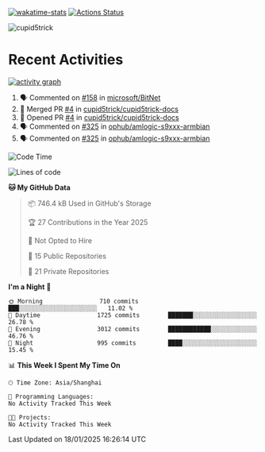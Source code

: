 [![wakatime-stats](https://github.com/cupid5trick/cupid5trick/workflows/wakatime-stats/badge.svg)](https://github.com/cupid5trick/cupid5trick/actions)
[![Actions Status](https://github.com/cupid5trick/cupid5trick/workflows/update-gh-activity/badge.svg)](https://github.com/cupid5trick/cupid5trick/actions)

![cupid5trick](https://socialify.git.ci/cupid5trick/cupid5trick/image?description=1&font=KoHo&forks=1&issues=1&language=1&name=1&owner=1&pattern=Signal&pulls=1&stargazers=1&theme=Light)

# Recent Activities

[![activity graph](https://github-readme-activity-graph.vercel.app/graph?username=cupid5trick&theme=github-dark-dimmed&custom_title=cupid5trick%20Activity%20Graph&hide_border=true)](https://github.com/ashutosh00710/github-readme-activity-graph)


<!--START_SECTION:activity-->
1. 🗣 Commented on [#158](https://github.com/microsoft/BitNet/issues/158#issuecomment-2854912666) in [microsoft/BitNet](https://github.com/microsoft/BitNet)
2. 🎉 Merged PR [#4](https://github.com/cupid5trick/cupid5trick-docs/pull/4) in [cupid5trick/cupid5trick-docs](https://github.com/cupid5trick/cupid5trick-docs)
3. 💪 Opened PR [#4](https://github.com/cupid5trick/cupid5trick-docs/pull/4) in [cupid5trick/cupid5trick-docs](https://github.com/cupid5trick/cupid5trick-docs)
4. 🗣 Commented on [#325](https://github.com/ophub/amlogic-s9xxx-armbian/issues/325#issuecomment-2735255733) in [ophub/amlogic-s9xxx-armbian](https://github.com/ophub/amlogic-s9xxx-armbian)
5. 🗣 Commented on [#325](https://github.com/ophub/amlogic-s9xxx-armbian/issues/325#issuecomment-2733511236) in [ophub/amlogic-s9xxx-armbian](https://github.com/ophub/amlogic-s9xxx-armbian)
<!--END_SECTION:activity-->

<!--START_SECTION:waka-->
![Code Time](http://img.shields.io/badge/Code%20Time-338%20hrs%2035%20mins-blue)

![Lines of code](https://img.shields.io/badge/From%20Hello%20World%20I%27ve%20Written-9.2%20million%20lines%20of%20code-blue)

**🐱 My GitHub Data** 

> 📦 746.4 kB Used in GitHub's Storage 
 > 
> 🏆 27 Contributions in the Year 2025
 > 
> 🚫 Not Opted to Hire
 > 
> 📜 15 Public Repositories 
 > 
> 🔑 21 Private Repositories 
 > 
**I'm a Night 🦉** 

```text
🌞 Morning                710 commits         ███░░░░░░░░░░░░░░░░░░░░░░   11.02 % 
🌆 Daytime                1725 commits        ███████░░░░░░░░░░░░░░░░░░   26.78 % 
🌃 Evening                3012 commits        ████████████░░░░░░░░░░░░░   46.76 % 
🌙 Night                  995 commits         ████░░░░░░░░░░░░░░░░░░░░░   15.45 % 
```


📊 **This Week I Spent My Time On** 

```text
🕑︎ Time Zone: Asia/Shanghai

💬 Programming Languages: 
No Activity Tracked This Week

🐱‍💻 Projects: 
No Activity Tracked This Week
```


 Last Updated on 18/01/2025 16:26:14 UTC
<!--END_SECTION:waka-->

